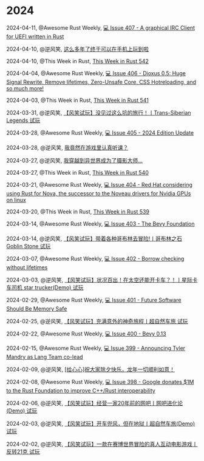 # 2024

2024-04-11, @Awesome Rust Weekly, [💻 Issue 407 - A graphical IRC Client for UEFI written in Rust](https://rust.libhunt.com/newsletter/407)

2024-04-10, @逆风笑, [这么多年了终于可以在手机上玩到啦](https://t.bilibili.com/918652556403539977)

2024-04-10, @This Week in Rust, [This Week in Rust 542](https://this-week-in-rust.org/blog/2024/04/10/this-week-in-rust-542/)

2024-04-04, @Awesome Rust Weekly, [💻 Issue 406 - Dioxus 0.5: Huge Signal Rewrite, Remove lifetimes, Zero-Unsafe Core, CSS Hotreloading, and so much more!](https://rust.libhunt.com/newsletter/406)

2024-04-03, @This Week in Rust, [This Week in Rust 541](https://this-week-in-rust.org/blog/2024/04/03/this-week-in-rust-541/)

2024-03-31, @逆风笑, [【风笑试玩】没见过这么坑的旅行！丨Trans-Siberian Legends 试玩](https://t.bilibili.com/915001524983169029)

2024-03-28, @Awesome Rust Weekly, [💻 Issue 405 - 2024 Edition Update](https://rust.libhunt.com/newsletter/405)

2024-03-28, @逆风笑, [我竟然在游戏里认真听课？](https://t.bilibili.com/913895171479830545)

2024-03-27, @逆风笑, [我穿越到异世界成为了摄影大师...](https://t.bilibili.com/913584185772343301)

2024-03-27, @This Week in Rust, [This Week in Rust 540](https://this-week-in-rust.org/blog/2024/03/27/this-week-in-rust-540/)

2024-03-21, @Awesome Rust Weekly, [💻 Issue 404 - Red Hat considering using Rust for Nova, the successor to the Noveau drivers for Nvidia GPUs on linux](https://rust.libhunt.com/newsletter/404)

2024-03-20, @This Week in Rust, [This Week in Rust 539](https://this-week-in-rust.org/blog/2024/03/20/this-week-in-rust-539/)

2024-03-14, @Awesome Rust Weekly, [💻 Issue 403 - The Bevy Foundation](https://rust.libhunt.com/newsletter/403)

2024-03-14, @逆风笑, [【风笑试玩】带着各种哥布林去冒险!丨哥布林之石 Goblin Stone 试玩](https://t.bilibili.com/908693532266463449)

2024-03-07, @Awesome Rust Weekly, [💻 Issue 402 - Borrow checking without lifetimes](https://rust.libhunt.com/newsletter/402)

2024-03-03, @逆风笑, [【风笑试玩】状况百出！在太空还能开卡车？！丨星际卡车司机 star trucker(Demo) 试玩](https://t.bilibili.com/904508516154212423)

2024-02-29, @Awesome Rust Weekly, [💻 Issue 401 - Future Software Should Be Memory Safe](https://rust.libhunt.com/newsletter/401)

2024-02-25, @逆风笑, [【风笑试玩】充满意外的神奇旅程丨超自然车旅 试玩](https://t.bilibili.com/901997034002710550)

2024-02-22, @Awesome Rust Weekly, [💻 Issue 400 - Bevy 0.13](https://rust.libhunt.com/newsletter/400)

2024-02-15, @Awesome Rust Weekly, [💻 Issue 399 - Announcing Tyler Mandry as Lang Team co-lead](https://rust.libhunt.com/newsletter/399)

2024-02-09, @逆风笑, [[给心心]祝大家除夕快乐，龙年一切顺利如意！](https://t.bilibili.com/896157278671994896)

2024-02-08, @Awesome Rust Weekly, [💻 Issue 398 - Google donates $1M to the Rust Foundation to improve C++/Rust interoperability](https://rust.libhunt.com/newsletter/398)

2024-02-06, @逆风笑, [【风笑试玩】经营一家20年前的网吧丨网吧进化论(Demo) 试玩](https://t.bilibili.com/894966035141099527)

2024-02-03, @逆风笑, [【风笑试玩】开车兜风，但在地狱丨超自然车旅(Demo) 试玩](https://t.bilibili.com/893753497114116102)

2024-02-02, @逆风笑, [【风笑试玩】一款在赛博世界冒险的真人互动电影游戏丨反转21克 试玩](https://t.bilibili.com/893443744072728628)